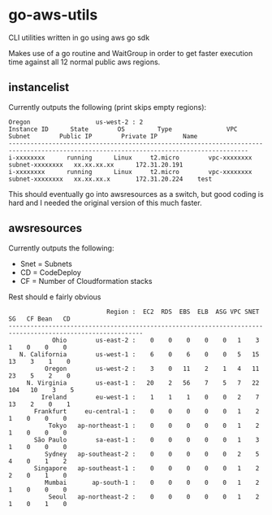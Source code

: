 # go-aws-utils
CLI utilities written in go using aws go sdk

Makes use of a go routine and WaitGroup in order to get faster execution time against all 12 normal public aws regions.

## instancelist

Currently outputs the following (print skips empty regions):

```
Oregon                  us-west-2 : 2   
Instance ID      State        OS         Type               VPC          Subnet        Public IP        Private IP       Name
----------------------------------------------------------------------------------------------------------------------------------------
i-xxxxxxxx      running      Linux     t2.micro        vpc-xxxxxxxx  subnet-xxxxxxxx   xx.xx.xx.xx      172.31.20.191                                  
i-xxxxxxxx      running      Linux     t2.micro        vpc-xxxxxxxx  subnet-xxxxxxxx   xx.xx.xx.x       172.31.20.224    test      
```

This should eventually go into awsresources as a switch, but good coding is hard and I needed the original version of this much faster.

## awsresources

Currently outputs the following:

* Snet = Subnets
* CD = CodeDeploy
* CF = Number of Cloudformation stacks

Rest should e fairly obvious

```
                           Region :  EC2  RDS  EBS  ELB  ASG VPC SNET   SG   CF Bean   CD
-----------------------------------------------------------------------------------------------------------
            Ohio        us-east-2 :    0    0    0    0    0   1    3    1    0    0    0
   N. California        us-west-1 :    6    0    6    0    0   5   15   13    3    1    0
          Oregon        us-west-2 :    3    0   11    2    1   4   11   23    5    2    0
     N. Virginia        us-east-1 :   20    2   56    7    5   7   22  104   10    3    5
         Ireland        eu-west-1 :    1    1    1    0    0   2    7   13    2    0    1
       Frankfurt     eu-central-1 :    0    0    0    0    0   1    2    1    0    0    0
           Tokyo   ap-northeast-1 :    0    0    0    0    0   1    2    1    0    0    0
       São Paulo        sa-east-1 :    0    0    0    0    0   1    3    1    0    0    0
          Sydney   ap-southeast-2 :    0    0    0    0    0   2    5    4    0    1    2
       Singapore   ap-southeast-1 :    0    0    0    0    0   1    2    2    0    1    0
          Mumbai       ap-south-1 :    0    0    0    0    0   1    2    1    0    0    0
           Seoul   ap-northeast-2 :    0    0    0    0    0   1    2    1    0    1    0
```
